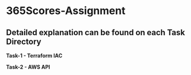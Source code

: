 # 365Scores-Assignment

## Detailed explanation can be found on each Task Directory

**Task-1 - Terraform IAC**

**Task-2 - AWS API** 
